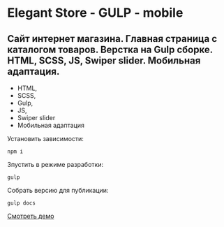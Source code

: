 # Elegant Store - GULP - mobile

## Cайт интернет магазина. Главная страница с каталогом товаров. Верстка на Gulp сборке. HTML, SCSS, JS, Swiper slider. Мобильная адаптация.

- HTML,
- SCSS,
- Gulp,
- JS,
- Swiper slider
- Мобильная адаптация

Установить зависимости:
```
npm i
```

Зпустить в режиме разработки:
```
gulp
```

Собрать версию для публикации:
```
gulp docs
```

[Смотреть демо](https://kovalchuk-alexandr.github.io/Elegant-Store---GULP---mobile/)

